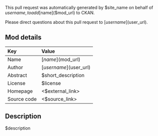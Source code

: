 This pull request was automatically generated by $site_name on behalf of $username, to add [$name]($mod_url) to CKAN.

Please direct questions about this pull request to [$username]($user_url).

## Mod details

Key         | Value
:---------- | :---------------------
Name        | [$name]($mod_url)
Author      | [$username]($user_url)
Abstract    | $short_description
License     | $license
Homepage    | <$external_link>
Source code | <$source_link>

## Description

$description
